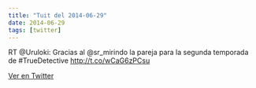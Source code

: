 ```yaml
---
title: "Tuit del 2014-06-29"
date: 2014-06-29
tags: [twitter]
---
```


RT @Uruloki: Gracias al @sr_mirindo la pareja para la segunda temporada de #TrueDetective http://t.co/wCaG6zPCsu



[Ver en Twitter](https://twitter.com/i/web/status/483359837133500416)
